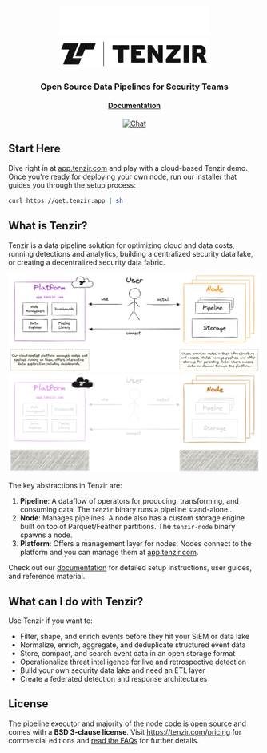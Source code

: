 <p align="center">
<img src="./web/static/img/tenzir-white.svg#gh-dark-mode-only" width="60%" alt="Tenzir">
<img src="./web/static/img/tenzir-black.svg#gh-light-mode-only" width="60%" alt="Tenzir">
</p>
<h3 align="center">
Open Source Data Pipelines for Security Teams
</h3>
</p>

<h4 align="center">

[Documentation](https://docs.tenzir.com)

</h4>
<div align="center">

[![Chat][chat-badge]](https://discord.tenzir.com)

</div>

[chat-badge]: https://img.shields.io/badge/Discord-Community%20Chat-brightgreen?logo=discord&color=purple&style=social

## Start Here

Dive right in at [app.tenzir.com][app] and play with a cloud-based Tenzir demo.
Once you're ready for deploying your own node, run our installer that guides
you through the setup process:

```bash
curl https://get.tenzir.app | sh
```

## What is Tenzir?

Tenzir is a data pipeline solution for optimizing cloud and data costs, running
detections and analytics, building a centralized security data lake, or creating
a decentralized security data fabric.

![Tenzir Moving Parts](./web/static/img/readme/platform-and-nodes.light.png#gh-light-mode-only)
![Tenzir Moving Parts](./web/static/img/readme/platform-and-nodes.dark.png#gh-dark-mode-only)

The key abstractions in Tenzir are:

1. **Pipeline**: A dataflow of operators for producing, transforming, and
   consuming data. The `tenzir` binary runs a pipeline stand-alone..
2. **Node**: Manages pipelines. A node also has a custom storage engine built on
   top of Parquet/Feather partitions. The `tenzir-node` binary spawns a node.
3. **Platform**: Offers a management layer for nodes. Nodes connect to the
   platform and you can manage them at [app.tenzir.com][app].

Check out our [documentation](https://docs.tenzir.com) for detailed setup
instructions, user guides, and reference material.

## What can I do with Tenzir?

Use Tenzir if you want to:

- Filter, shape, and enrich events before they hit your SIEM or data lake
- Normalize, enrich, aggregate, and deduplicate structured event data
- Store, compact, and search event data in an open storage format
- Operationalize threat intelligence for live and retrospective detection
- Build your own security data lake and need an ETL layer
- Create a federated detection and response architectures

## License

The pipeline executor and majority of the node code is open source and comes
with a **BSD 3-clause license**. Visit <https://tenzir.com/pricing> for
commercial editions and [read the FAQs](https://docs.tenzir.com/faqs) for
further details.

[app]: https://app.tenzir.com

